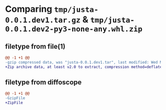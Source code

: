 # Comparing `tmp/justa-0.0.1.dev1.tar.gz` & `tmp/justa-0.0.1.dev2-py3-none-any.whl.zip`

## filetype from file(1)

```diff
@@ -1 +1 @@
-gzip compressed data, was "justa-0.0.1.dev1.tar", last modified: Wed May 10 07:36:48 2023, max compression
+Zip archive data, at least v2.0 to extract, compression method=deflate
```

## filetype from diffoscope

```diff
@@ -1 +1 @@
-GzipFile
+ZipFile
```

